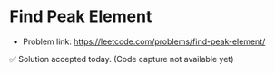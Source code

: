 # Find Peak Element
- Problem link: https://leetcode.com/problems/find-peak-element/

✅ Solution accepted today. (Code capture not available yet)
